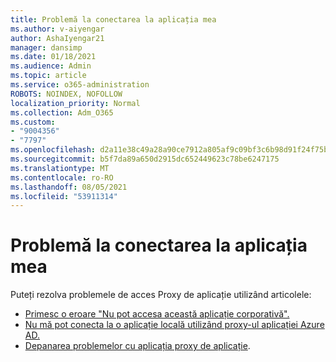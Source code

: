 ```yaml
---
title: Problemă la conectarea la aplicația mea
ms.author: v-aiyengar
author: AshaIyengar21
manager: dansimp
ms.date: 01/18/2021
ms.audience: Admin
ms.topic: article
ms.service: o365-administration
ROBOTS: NOINDEX, NOFOLLOW
localization_priority: Normal
ms.collection: Adm_O365
ms.custom:
- "9004356"
- "7797"
ms.openlocfilehash: d2a11e38c49a28a90ce7912a805af9c09bf3c6b98d91f24f75bdb32192bcfa69
ms.sourcegitcommit: b5f7da89a650d2915dc652449623c78be6247175
ms.translationtype: MT
ms.contentlocale: ro-RO
ms.lasthandoff: 08/05/2021
ms.locfileid: "53911314"
---
```

# <a name="problem-when-signing-in-to-my-application"></a>Problemă la conectarea la aplicația mea

Puteți rezolva problemele de acces Proxy de aplicație utilizând articolele:

- [Primesc o eroare "Nu pot accesa această aplicație corporativă".](https://docs.microsoft.com/azure/active-directory/application-proxy-sign-in-bad-gateway-timeout-error/?WT.mc_id=UI_AAD_Enterprise_Apps_Support_L2_Overview)
- [Nu mă pot conecta la o aplicație locală utilizând proxy-ul aplicației Azure AD.](https://docs.microsoft.com/azure/active-directory/application-sign-in-problem-on-premises-application-proxy/?WT.mc_id=UI_AAD_Apps_Sign_In_Support_L2_Proxy)
- [Depanarea problemelor cu aplicația proxy de aplicație](https://docs.microsoft.com/azure/active-directory/manage-apps/application-proxy-debug-apps).
